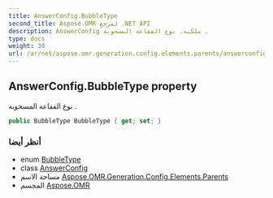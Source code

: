 ```yaml
---
title: AnswerConfig.BubbleType
second_title: Aspose.OMR لمرجع .NET API
description: AnswerConfig ملكية. نوع الفقاعة المسحوبة .
type: docs
weight: 30
url: /ar/net/aspose.omr.generation.config.elements.parents/answerconfig/bubbletype/
---
```

## AnswerConfig.BubbleType property

نوع الفقاعة المسحوبة .

```csharp
public BubbleType BubbleType { get; set; }
```

### أنظر أيضا

* enum [BubbleType](../../../aspose.omr.generation.config.enums/bubbletype/)
* class [AnswerConfig](../)
* مساحة الاسم [Aspose.OMR.Generation.Config.Elements.Parents](../../answerconfig/)
* المجسم [Aspose.OMR](../../../)


